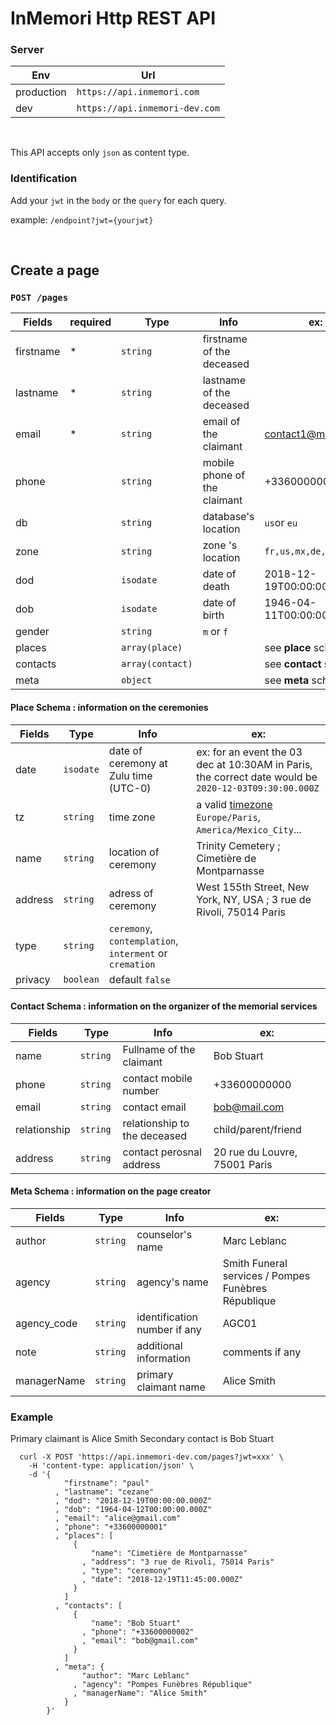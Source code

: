 # InMemori Http REST API  

### Server

| Env        | Url                              |
|------------|----------------------------------|
| production | `https://api.inmemori.com`       |
| dev        | `https://api.inmemori-dev.com`   |

<br/>  

This API accepts only `json` as content type.  

### Identification

Add your `jwt` in the `body` or the `query` for each query. 

example: `/endpoint?jwt={yourjwt}`
  
  
<br/>

## Create a page

### `POST /pages`


| Fields          | required| Type           | Info                               | ex:                            |
|-----------------|---------|----------------|------------------------------------|--------------------------------|
| firstname       |    *    | `string`        | firstname of the deceased         | |
| lastname        |    *    | `string`        | lastname of the deceased          | |
| email           |    *    | `string`        | email of the claimant             | contact1@mail.com |
| phone           |         | `string`        | mobile phone of the claimant      | +33600000000 |
| db              |         | `string`        | database's location               | `us`or `eu` |
| zone            |         | `string`        | zone 's location                  | `fr,us,mx,de,es,be,ch` |
| dod             |         | `isodate`       | date of death                     | 2018-12-19T00:00:00.000Z |
| dob             |         | `isodate`       | date of birth                     | 1946-04-11T00:00:00.000Z |
| gender          |         | `string`        | `m` or `f`                        | |
| places          |         | `array(place)`  |                                   | see **place** schema |
| contacts        |         | `array(contact)`|                                   | see **contact** schema |
| meta            |         | `object`        |                                   | see **meta** schema |



#### Place Schema : information on the ceremonies


| Fields          | Type           | Info                | ex:                            |
|-----------------|----------------|---------------------|--------------------------------|
| date            | `isodate`      | date of ceremony at Zulu time (UTC-0)| ex: for an event the 03 dec at 10:30AM in Paris, the correct date would be `2020-12-03T09:30:00.000Z`       |
| tz            | `string`       | time zone| a valid [timezone](https://en.wikipedia.org/wiki/List_of_tz_database_time_zones) `Europe/Paris`, `America/Mexico_City`...  |
| name            | `string`       | location of ceremony| Trinity Cemetery ; Cimetière de Montparnasse      |
| address         | `string`       | adress of ceremony  | West 155th Street, New York, NY, USA ; 3 rue de Rivoli, 75014 Paris 
| type            | `string`       | `ceremony`, `contemplation`, `interment` or `cremation`|     |
| privacy         | `boolean`      | default `false`     |     |



#### Contact Schema : information on the organizer of the memorial services


| Fields          | Type           | Info                              | ex:                            |
|-----------------|----------------|-----------------------------------|--------------------------------|
| name            | `string `      | Fullname of the claimant          | Bob Stuart |
| phone           | `string `      | contact mobile number             | +33600000000 |
| email           | `string `      | contact email                     | bob@mail.com |
| relationship    | `string `      | relationship to the deceased      | child/parent/friend |
| address         | `string `      | contact perosnal address          | 20 rue du Louvre, 75001 Paris |



#### Meta Schema : information on the page creator


| Fields          | Type           | Info                              | ex:                            |
|-----------------|----------------|-----------------------------------|--------------------------------|
| author          | `string `      | counselor's name                  | Marc Leblanc |
| agency          | `string `      | agency's name                     | Smith Funeral services / Pompes Funèbres République |
| agency_code     | `string `      | identification number if any      | AGC01 |
| note            | `string `      | additional information            | comments if any |
| managerName     | `string `      | primary claimant name             | Alice Smith |



### Example

Primary claimant is Alice Smith
Secondary contact is Bob Stuart

  ```curl
    curl -X POST 'https://api.inmemori-dev.com/pages?jwt=xxx' \
      -H 'content-type: application/json' \
      -d '{ 
              "firstname": "paul"
            , "lastname": "cezane"
            , "dod": "2018-12-19T00:00:00.000Z"
            , "dob": "1964-04-12T00:00:00.000Z"
            , "email": "alice@gmail.com"
            , "phone": "+33600000001"
            , "places": [
                { 
                    "name": "Cimetière de Montparnasse"
                  , "address": "3 rue de Rivoli, 75014 Paris"
                  , "type": "ceremony"
                  , "date": "2018-12-19T11:45:00.000Z"
                }
              ]
            , "contacts": [
                { 
                    "name": "Bob Stuart"
                  , "phone": "+33600000002"
                  , "email": "bob@gmail.com"
                }
              ] 
            , "meta": {
                  "author": "Marc Leblanc"
                , "agency": "Pompes Funèbres République"
                , "managerName": "Alice Smith"
              } 
          }'
  ```
